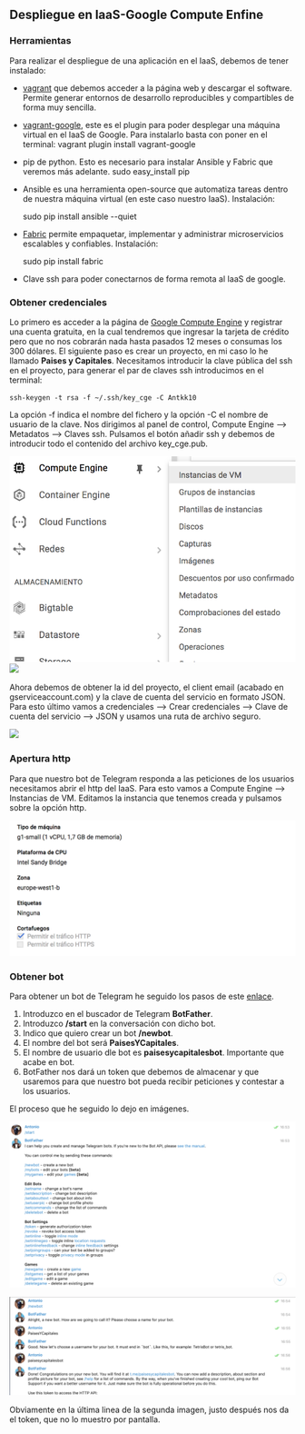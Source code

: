 
## Despliegue en IaaS-Google Compute Enfine ##

### Herramientas ###

Para realizar el despliegue de una aplicación en el IaaS, debemos de tener instalado:

- [vagrant](https://www.vagrantup.com/downloads.html) que debemos acceder a la página web y descargar el software. Permite generar entornos de desarrollo reproducibles y compartibles de forma muy sencilla.
- [vagrant-google](https://github.com/mitchellh/vagrant-google), este es el plugin para poder desplegar una máquina virtual en el IaaS de Google. Para instalarlo basta con poner en el terminal:
    vagrant plugin install vagrant-google

- pip de python. Esto es necesario para instalar Ansible y Fabric que veremos más adelante.
    sudo easy_install pip

- Ansible es una herramienta open-source que automatiza tareas dentro de nuestra máquina virtual (en este caso nuestro IaaS). Instalación:

    sudo pip install ansible --quiet

- [Fabric](http://www.fabfile.org/installing.html) permite empaquetar, implementar y administrar microservicios escalables y confiables. Instalación:

    sudo pip install fabric

- Clave ssh para poder conectarnos de forma remota al IaaS de google.

### Obtener credenciales ###

Lo primero es acceder a la página de [Google Compute Engine](https://cloud.google.com/compute/) y registrar una cuenta gratuita, en la cual tendremos que ingresar la tarjeta de crédito pero que no nos cobrarán nada hasta pasados 12 meses o consumas los 300 dólares.
El siguiente paso es crear un proyecto, en mi caso lo he llamado **Paises y Capitales**.
Necesitamos introducir la clave pública del ssh en el proyecto, para generar el par de claves ssh introducimos en el terminal:

    ssh-keygen -t rsa -f ~/.ssh/key_cge -C Antkk10

La opción -f indica el nombre del fichero y la opción -C el nombre de usuario de la clave.
Nos dirigimos al panel de control, Compute Engine --> Metadatos --> Claves ssh. Pulsamos el botón añadir ssh y debemos de introducir todo el contenido del archivo key_cge.pub.

![](Capturas/introducirclasessh1.png)
![](Capturas/introducirclasessh2.png)

Ahora debemos de obtener la id del proyecto, el client email (acabado en gserviceaccount.com) y la clave de cuenta del servicio en formato JSON. Para esto último vamos a credenciales --> Crear credenciales --> Clave de cuenta del servicio
--> JSON y usamos una ruta de archivo seguro.

![](Capturas/credencialesjson.png)

### Apertura http ###

Para que nuestro bot de Telegram responda a las peticiones de los usuarios necesitamos abrir el http del IaaS. Para esto vamos a Compute Engine --> Instancias de VM. Editamos la instancia que tenemos creada y pulsamos sobre la opción http.

![](Capturas/http.png)

### Obtener bot ###

Para obtener un bot de Telegram he seguido los pasos de este [enlace](https://www.xatakamovil.com/aplicaciones/llegan-los-bots-a-telegram-como-crear-el-tuyo-propio).

1. Introduzco en el buscador de Telegram **BotFather**.
2. Introduzco **/start** en la conversación con dicho bot.
3. Indico que quiero crear un bot **/newbot**.
4. El nombre del bot será **PaisesYCapitales**.
5. El nombre de usuario dle bot es **paisesycapitalesbot**. Importante que acabe en bot.
6. BotFather nos dará un token que debemos de almacenar y que usaremos para que nuestro bot pueda recibir peticiones y contestar a los usuarios.

El proceso que he seguido lo dejo en imágenes.

![](Capturas/bot1.png)

![](Capturas/bot2.png)

Obviamente en la última linea de la segunda imagen, justo después nos da el token, que no lo muestro por pantalla.
